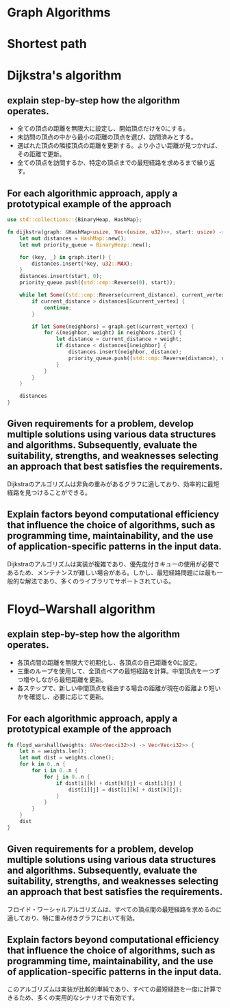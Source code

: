 # Graph Algorithms

# Shortest path

# Dijkstra's algorithm

## explain step-by-step how the algorithm operates.
- 全ての頂点の距離を無限大に設定し、開始頂点だけを0にする。
- 未訪問の頂点の中から最小の距離の頂点を選び、訪問済みとする。
- 選ばれた頂点の隣接頂点の距離を更新する。より小さい距離が見つかれば、その距離で更新。
- 全ての頂点を訪問するか、特定の頂点までの最短経路を求めるまで繰り返す。

## For each algorithmic approach, apply a prototypical example of the approach
```rust
use std::collections::{BinaryHeap, HashMap};

fn dijkstra(graph: &HashMap<usize, Vec<(usize, u32)>>, start: usize) -> HashMap<usize, u32> {
    let mut distances = HashMap::new();
    let mut priority_queue = BinaryHeap::new();

    for (key, _) in graph.iter() {
        distances.insert(*key, u32::MAX);
    }
    distances.insert(start, 0);
    priority_queue.push((std::cmp::Reverse(0), start));

    while let Some((std::cmp::Reverse(current_distance), current_vertex)) = priority_queue.pop() {
        if current_distance > distances[&current_vertex] {
            continue;
        }

        if let Some(neighbors) = graph.get(&current_vertex) {
            for &(neighbor, weight) in neighbors.iter() {
                let distance = current_distance + weight;
                if distance < distances[&neighbor] {
                    distances.insert(neighbor, distance);
                    priority_queue.push((std::cmp::Reverse(distance), neighbor));
                }
            }
        }
    }

    distances
}
```

## Given requirements for a problem, develop multiple solutions using various data structures and algorithms. Subsequently, evaluate the suitability, strengths, and weaknesses selecting an approach that best satisfies the requirements.

Dijkstraのアルゴリズムは非負の重みがあるグラフに適しており、効率的に最短経路を見つけることができる。

## Explain factors beyond computational efficiency that influence the choice of algorithms, such as programming time, maintainability, and the use of application-specific patterns in the input data.

Dijkstraのアルゴリズムは実装が複雑であり、優先度付きキューの使用が必要であるため、メンテナンスが難しい場合がある。しかし、最短経路問題には最も一般的な解法であり、多くのライブラリでサポートされている。

# Floyd–Warshall algorithm

## explain step-by-step how the algorithm operates.
- 各頂点間の距離を無限大で初期化し、各頂点の自己距離を0に設定。
- 三重のループを使用して、全頂点ペアの最短経路を計算。中間頂点を一つずつ増やしながら最短距離を更新。
- 各ステップで、新しい中間頂点を経由する場合の距離が現在の距離より短いかを確認し、必要に応じて更新。

## For each algorithmic approach, apply a prototypical example of the approach
```rust
fn floyd_warshall(weights: &Vec<Vec<i32>>) -> Vec<Vec<i32>> {
    let n = weights.len();
    let mut dist = weights.clone();
    for k in 0..n {
        for i in 0..n {
            for j in 0..n {
                if dist[i][k] + dist[k][j] < dist[i][j] {
                    dist[i][j] = dist[i][k] + dist[k][j];
                }
            }
        }
    }
    dist
}
```

## Given requirements for a problem, develop multiple solutions using various data structures and algorithms. Subsequently, evaluate the suitability, strengths, and weaknesses selecting an approach that best satisfies the requirements.

フロイド・ワーシャルアルゴリズムは、すべての頂点間の最短経路を求めるのに適しており、特に重み付きグラフにおいて有効。

## Explain factors beyond computational efficiency that influence the choice of algorithms, such as programming time, maintainability, and the use of application-specific patterns in the input data.

このアルゴリズムは実装が比較的単純であり、すべての最短経路を一度に計算できるため、多くの実用的なシナリオで有効です。
